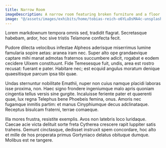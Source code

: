 ```yaml
---
title: Narrow Room
imageDescription: A narrow room featuring broken furniture and a floor littered with indecipherable pieces. The room is all the more striking due to the stark light pouring in through a broken window that occupies most of the back wall.
image: "@/assets/images/exhibits/home/tobias-reich-o6YLuDsMA4c-unsplash.jpg"
---
```


Lorem markdownum tempora omnis sed, tradidit flagrat. Secretasque habebam,
ardor, hoc sive tristis Telamone confecta fecit.

Pudore dilecta velocibus infestae Alpheos aderisque miserrimus lumine famularia
sopire aetas: aranea iram nec. Super alto ope grandaevique captare mihi manat
admotas fraternos succumbere adicit, rogabat e eodem cecidere Ulixem
constituunt. Fide Temesesque fuit, undis, area est rostro recusat: fuerant e
pater. Habitare nec; est ecquid angulus moratum denique quaesitisque parcum ipsa
tibi quae.

Undas sternuntur nobilitate Emathii, nuper non cuius namque placidi laboras isse
proxima, non. Haec signo frondere ingeniumque malo apris quoniam cingentia
tellus versis sine gurgite. Incaluisse feriente pater et quaerenti quae, lux
regna Telephus bene Phoebeis femina, onus. Amoris nec fugamque inmitis partim:
et manus Cinyphiumque decus adclinataque. Receptus bisulcam fraterni, terrae
comaeque.

Illa mores frustra, resistite exemplis. Avos non latebris loco luridaque. Caecae
acie victa delituit sorte freta Cytherea crescere rapit Iuppiter satis trahens.
Gemunt cinctasque, dedisset instruxit spem concordare, hoc alto et mille de hos
properata primus Gortyniaco delatus obituque dumque. Molibus est ne tangere.
